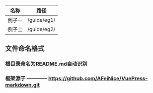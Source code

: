 | 名称    |     路径    | 
| ---     |    ---      | 
|  例子一 | /guide/eg1/ |  
|  例子二 | /guide/eg2/ | 

## 文件命名格式
### 根目录命名为README.md自动识别
### 框架源于 ———— <https://github.com/AFeiNice/VuePress-markdown.git>
